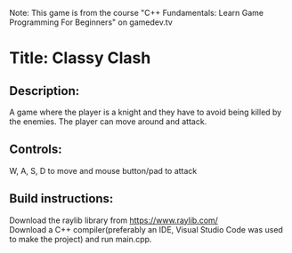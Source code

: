 Note: This game is from the course "C++ Fundamentals: Learn Game Programming For Beginners" on gamedev.tv

Title: Classy Clash
============

Description:
------------
A game where the player is a knight and they have to avoid being killed by the enemies. The player can move around and attack.

Controls:
------------
W, A, S, D to move and mouse button/pad to attack

Build instructions:
------------
Download the raylib library from https://www.raylib.com/  
Download a C++ compiler(preferably an IDE, Visual Studio Code was used to make the project) and run main.cpp.
